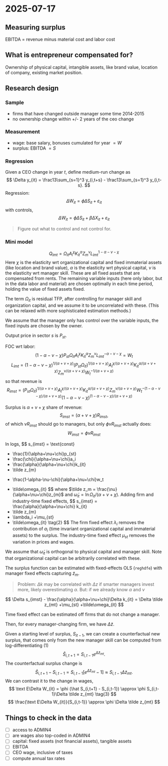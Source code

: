 # 2025-07-17
## Measuring surplus

EBITDA = revenue minus material cost and labor cost

## What is entrepreneur compensated for?

Ownership of physical capital, intangible assets, like brand value, location of company, existing market position.
## Research design

### Sample
- firms that have changed outside manager some time 2014-2015
- no ownership change within +/- 2 years of the ceo change

### Measurement
- wage: base salary, bonuses cumulated for year $=W$
- surplus: EBITDA $=S$

### Regression
Given a CEO change in year $t$, define medium-run change as
$$
\Delta y_{it} = \frac13\sum_{s=1}^3 y_{i,t+s} - \frac13\sum_{s=1}^3 y_{i,t-s}.
$$
Regression:
$$
\Delta W_{it} = \phi \Delta S_{it} + \varepsilon_{it}
$$
with controls,
$$
\Delta W_{it} = \phi \Delta S_{it} + \beta \Delta X_{it} + \varepsilon_{it}
$$

> Figure out what to control and not control for.

### Mini model

$$
Q_{imt} = \Omega_{it}A_i^\chi K_{it}^\alpha Z_{m}^\nu L_{imt}^{1-\alpha-\nu-\chi} 
$$
Here $\chi$ is the elasticity wrt organizational capital and fixed immaterial assets (like location and brand value), $\alpha$ is the elasticity wrt physical capital, $\nu$ is the elasticity wrt manager skill. These are all fixed assets that are compensated from rents. The remaining variable inputs (here only labor, but in the data labor and material) are chosen optimally in each time period, holding the value of fixed assets fixed.

The term $\Omega_{it}$ is residual TFP, after controlling for manager skill and organization capital, and we assume it to be uncorrelated with these. (This can be relaxed with more sophisticated estimation methods.)

We assume that the manager only has control over the variable inputs, the fixed inputs are chosen by the owner.

Output price in sector $s$ is $P_{st}$.

FOC wrt labor:
$$
(1-\alpha-\nu-\chi)P_{st}\Omega_{it}A_i^\chi K_{it}^\alpha Z_{m}^\nu L_{imt}^{-\alpha-\nu-\chi} = W_t
$$
$$
L_{imt} = (1-\alpha-\nu-\chi)^{1/(\alpha+\nu+\chi)}(P_{st}\Omega_{it})^{1/(\alpha+\nu+\chi)} A_i^{\chi/(\alpha+\nu+\chi)} K_{it}^{\alpha/(\alpha+\nu+\chi)} Z_{m}^{\nu/(\alpha+\nu+\chi)} W_t^{-1/(\alpha+\nu+\chi)}
$$
so that revenue is
$$
R_{imst} = (P_{st}\Omega_{it})^{1/(\alpha+\nu+\chi)}A_i^{\chi/(\alpha+\nu+\chi)}
K_{it}^{\alpha/(\alpha+\nu+\chi)}
Z_{m}^{\nu/(\alpha+\nu+\chi)}
W_t^{-(1-\alpha-\nu-\chi)/(\alpha+\nu+\chi)}
(1-\alpha-\nu-\chi)^{(1-\alpha-\nu-\chi)/(\alpha+\nu+\chi)} \tag{1}
$$

Surplus is $\alpha + \nu+\chi$ share of revenue:
$$
S_{imst} = (\alpha+\nu+\chi) R_{imst},
$$
of which $\nu R_{imst}$ should go to managers, but only $\phi\nu R_{imst}$ actually does:
$$
W_{imst} = \phi\nu R_{imst}
$$

In logs,
$$
s_{imst} = \text{const} 
+ \frac{1}{\alpha+\nu+\chi}p_{st}
+ \frac{\chi}{\alpha+\nu+\chi}a_i
+ \frac{\alpha}{\alpha+\nu+\chi}k_{it}
+ \tilde z_{m}
- \frac{1-\alpha-\nu-\chi}{\alpha+\nu+\chi}w_t
+ \tilde\omega_{it}
$$
where $\tilde z_m = \frac{\nu}{\alpha+\nu+\chi}z_{m}$ and $\tilde\omega_{it} = \ln\Omega_{it}/(\alpha+\nu+\chi)$. Adding firm and industry-time fixed effects,
$$
s_{imst} =  
\frac{\alpha}{\alpha+\nu+\chi} k_{it}
+ \tilde z_{m}
+ \lambda_i
+\mu_{st} 
+ \tilde\omega_{it}
\tag{2}
$$
The firm fixed effect $\lambda_i$ removes the contribution of $a_i$ (time invariant organizational capital and immaterial assets) to the surplus. The industry-time fixed effect $\mu_{st}$ removes the variation in prices and wages.

We assume that $\tilde\omega_{it}$ is orthogonal to physical capital and manager skill. Note that organizational capital can be arbitrarily correlated with these.

The surplus function can be estimated with fixed-effects OLS (`reghdfe`) with manager fixed effects capturing $\tilde z_m$. 


> Problem: $\Delta k$ may be correlated with $\Delta z$ if smarter managers invest more, likely overestimating $\alpha$. But: if we already know $\alpha$ and $\nu$

$$
\Delta s_{imst} -
\frac{\alpha}{\alpha+\nu+\chi}\Delta k_{it}
= \Delta \tilde z_{mt}
+\mu_{st}
+\tilde\omega_{it}
$$

Time fixed effect can be estimated off firms that do not change a manager.

Then, for every manager-changing firm, we have $\Delta \tilde z$. 

Given a starting level of surplus, $S_{it-1}$, we can create a counterfactual new surplus, that comes only from the new manager skill can be computed from log-differentiating (1)
$$
\hat S_{i,t+1} = S_{i,t-1} e^{\Delta \tilde z_{mt}}.
$$
The counterfactual surplus change is
$$
\hat S_{i,t+1} - S_{i,t-1} = S_{i,t-1}\left[e^{\Delta \tilde z_{mt}}-1\right] \approx 
S_{i,t-1}\Delta \tilde z_{mt}.
$$
We can contrast it to the change in wages, 
$$
\text E\Delta W_{it} = \phi (\hat S_{i,t+1} - S_{i,t-1})
\approx 
\phi
S_{i,t-1}\Delta \tilde z_{mt} \tag{3}
$$
$$
\frac{\text E\Delta W_{it}}{S_{i,t-1}} 
\approx 
\phi
\Delta \tilde z_{mt} 
$$


## Things to check in the data
- [ ] access to ADMIN4
- [ ] are wages also top-coded in ADMIN4
- [ ] capital: fixed assets (not financial assets), tangible assets 
- [ ] EBITDA
- [ ] CEO wage, inclusive of taxes
- [ ] compute annual tax rates